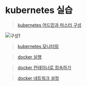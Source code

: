 # kubernetes 실습

>[kubernetes 어드민과 마스터 구성](https://github.com/dockerdongjin/Kubernetes/tree/master/case1)

![구성1](https://github.com/dockerdongjin/Kubernetes/blob/master/case1.png)
>[kubernetes 모니터링](https://github.com/dockerdongjin/Kubernetes/tree/master/case2)

>[docker 실행](https://github.com/haneal/dockerdongjin/Kubernetes/master/case3)

>[docker 컨테이너로 접속하기](https://github.com/dockerdongjin/Kubernetes/tree/master/case4)

>[docker 네트워크 설정](https://github.com/dockerdongjin/Kubernetes/tree/master/case5)